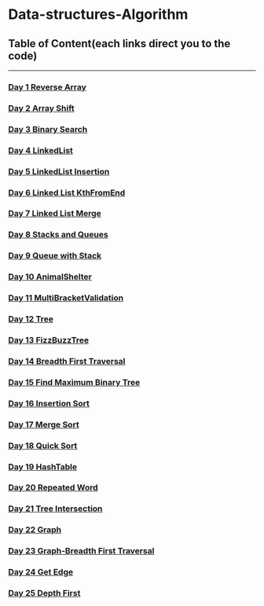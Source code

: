 #  Data-structures-Algorithm
## Table of Content(each links direct you to the code)
 ---

### [Day 1 Reverse Array](https://github.com/jun383914/Data-Structure-and-algorithm/blob/master/ReverseArray/ReverseArray/Program.cs)
### [Day 2 Array Shift](https://github.com/jun383914/Data-Structure-and-algorithm/blob/master/ShiftArray/ShiftArray/ShiftArray/Program.cs)
### [Day 3 Binary Search](https://github.com/jun383914/Data-Structure-and-algorithm/blob/master/BinarySearch/BinarySearch/BinarySearch/Program.cs)
### [Day 4 LinkedList](https://github.com/jun383914/Data-Structure-and-algorithm/blob/master/LinkedList/LinkedList/LinkedList/Program.cs)
### [Day 5 LinkedList Insertion](https://github.com/jun383914/Data-Structure-and-algorithm/blob/master/LinkedList%20Insertion/Linkedlist%20Insertion/Linkedlist%20Insertion/Program.cs)
### [Day 6 Linked List KthFromEnd](https://github.com/jun383914/Data-Structure-and-algorithm/blob/master/LinkedList%20KthFromEnd/LinkedList%20KthFromEnd/LinkedList%20KthFromEnd/Program.cs)
### [Day 7 Linked List Merge](https://github.com/jun383914/Data-Structure-and-algorithm/blob/master/LinkedList%20Merge/Linked%20List%20Merge/Linked%20List%20Merge/Program.cs)
### [Day 8 Stacks and Queues](PlaceHolder)
### [Day 9 Queue with Stack](PlaceHolder)
### [Day 10 AnimalShelter](PlaceHolder)
### [Day 11 MultiBracketValidation](PlaceHolder)
### [Day 12 Tree](PlaceHolder)
### [Day 13 FizzBuzzTree](PlaceHolder)
### [Day 14 Breadth First Traversal](PlaceHolder)
### [Day 15 Find Maximum Binary Tree](PlaceHolder)
### [Day 16 Insertion Sort](PlaceHolder)
### [Day 17 Merge Sort](PlaceHolder)
### [Day 18 Quick Sort](PlaceHolder)
### [Day 19 HashTable](PlaceHolder)
### [Day 20 Repeated Word](PlaceHolder)
### [Day 21 Tree Intersection](PlaceHolder)
### [Day 22 Graph](PlaceHolder)
### [Day 23 Graph-Breadth First Traversal](PlaceHolder)
### [Day 24 Get Edge](PlaceHolder)
### [Day 25 Depth First](PlaceHolder)

